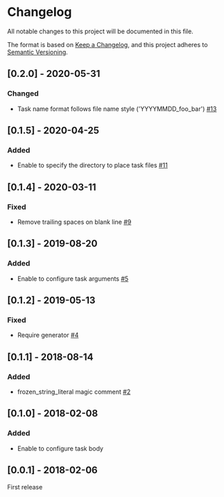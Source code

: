 # Changelog
All notable changes to this project will be documented in this file.

The format is based on [Keep a Changelog](https://keepachangelog.com/en/1.0.0/),
and this project adheres to [Semantic Versioning](https://semver.org/spec/v2.0.0.html).

## [0.2.0] - 2020-05-31
### Changed
- Task name format follows file name style ('YYYYMMDD_foo_bar') [#13](https://github.com/s-osa/oneshot_task_generator/pull/13)

## [0.1.5] - 2020-04-25
### Added
- Enable to specify the directory to place task files [#11](https://github.com/s-osa/oneshot_task_generator/pull/11)

## [0.1.4] - 2020-03-11
### Fixed
- Remove trailing spaces on blank line [#9](https://github.com/s-osa/oneshot_task_generator/pull/9)

## [0.1.3] - 2019-08-20
### Added
- Enable to configure task arguments [#5](https://github.com/s-osa/oneshot_task_generator/pull/5)

## [0.1.2] - 2019-05-13
### Fixed
- Require generator [#4](https://github.com/s-osa/oneshot_task_generator/pull/4)

## [0.1.1] - 2018-08-14
### Added
- frozen_string_literal magic comment [#2](https://github.com/s-osa/oneshot_task_generator/pull/2)

## [0.1.0] - 2018-02-08
### Added
- Enable to configure task body

## [0.0.1] - 2018-02-06
First release
